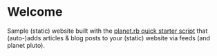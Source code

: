 # Welcome

Sample (static) website built with 
the [planet.rb quick starter script](https://github.com/feedreader/planet.rb) that (auto-)adds articles & blog posts to your (static) website via feeds (and planet pluto).

